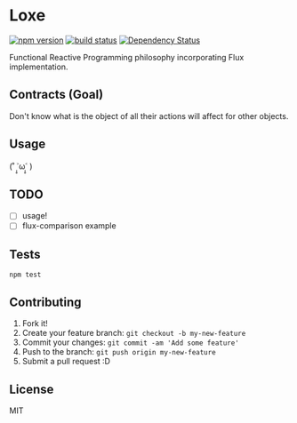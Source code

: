 # Loxe

[![npm version][npm-image]][npm-url] [![build status][circle-image]][circle-url] [![Dependency Status][deps-image]][deps-url]

Functional Reactive Programming philosophy incorporating Flux implementation.

## Contracts (Goal)

Don't know what is the object of all their actions will affect for other objects.

## Usage

(˚ ˃̣̣̥ω˂̣̣̥ )

## TODO

- [ ] usage!
- [ ] flux-comparison example

## Tests

```
npm test
```

## Contributing

1. Fork it!
2. Create your feature branch: `git checkout -b my-new-feature`
3. Commit your changes: `git commit -am 'Add some feature'`
4. Push to the branch: `git push origin my-new-feature`
5. Submit a pull request :D

## License

MIT

[npm-image]: https://img.shields.io/npm/v/loxe.svg
[npm-url]: https://npmjs.org/package/loxe
[circle-image]: https://circleci.com/gh/ahomu/Loxe.svg?style=shield&circle-token=a3b5fc6b1535871b1a7371cc7cbac69abd8f3f93
[circle-url]: https://circleci.com/gh/ahomu/Loxe
[deps-image]: https://david-dm.org/ahomu/Loxe.svg
[deps-url]: https://david-dm.org/ahomu/Loxe
